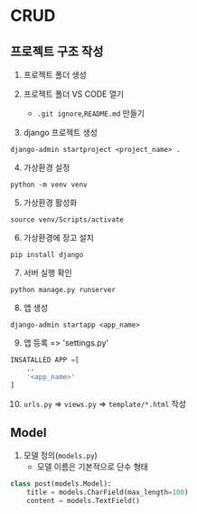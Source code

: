 # CRUD

## 프로젝트 구조 작성

1. 프로젝트 폴더 생성
2. 프로젝트 폴더 VS CODE 열기
    - `.git ignore`,`README.md` 만들기

3. django 프로젝트 생성
```
django-admin startproject <project_name> .
```

4. 가상환경 설정
```
python -m venv venv
```

5. 가상환경 활성화
```
source venv/Scripts/activate
```

6. 가상환경에 장고 설치
```
pip install django
```

7. 서버 실행 확인
```
python manage.py runserver
```

8. 앱 생성
```
django-admin startapp <app_name>
```

9. 앱 등록 => 'settings.py'
```python
INSATALLED APP =[
    ..
    '<app_name>'
]
```

10. `urls.py` => `views.py` => `template/*.html` 작성



## Model 

1. 모델 정의(`models.py`)
    - 모델 이름은 기본적으로 단수 형태

```python
class post(models.Model):
    title = models.CharField(max_length=100)
    content = models.TextField()

```



